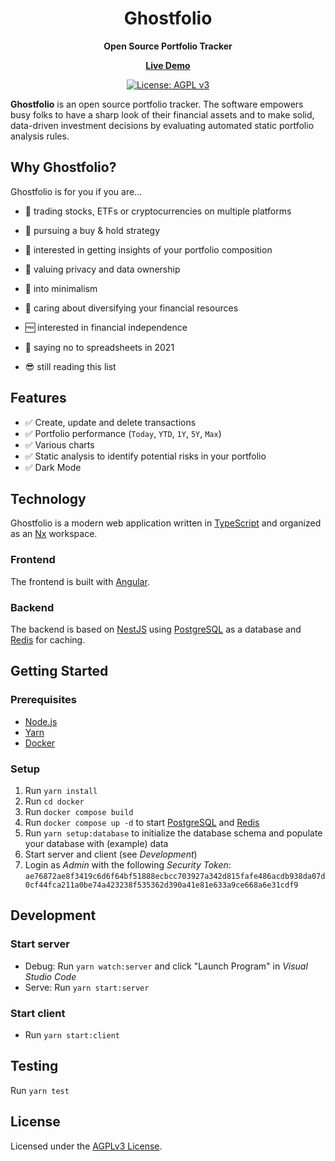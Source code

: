<div align="center">
  <h1>Ghostfolio</h1>
  <p>
    <strong>Open Source Portfolio Tracker</strong>
  </p>
  <p>
    <a href="https://ghostfol.io"><strong>Live Demo</strong></a>
  </p>
  <p>
    <a href="https://www.gnu.org/licenses/agpl-3.0" rel="nofollow">
      <img src="https://img.shields.io/badge/License-AGPL%20v3-blue.svg" alt="License: AGPL v3">
    </a>
  </p>
</div>

**Ghostfolio** is an open source portfolio tracker. The software empowers busy folks to have a sharp look of their financial assets and to make solid, data-driven investment decisions by evaluating automated static portfolio analysis rules.

## Why Ghostfolio?

Ghostfolio is for you if you are...

- 💼 trading stocks, ETFs or cryptocurrencies on multiple platforms

- 🏦 pursuing a buy & hold strategy

- 🎯 interested in getting insights of your portfolio composition

- 👻 valuing privacy and data ownership

- 🧘 into minimalism

- 🧺 caring about diversifying your financial resources

- 🆓 interested in financial independence

- 🙅 saying no to spreadsheets in 2021

- 😎 still reading this list

## Features

- ✅ Create, update and delete transactions
- ✅ Portfolio performance (`Today`, `YTD`, `1Y`, `5Y`, `Max`)
- ✅ Various charts
- ✅ Static analysis to identify potential risks in your portfolio
- ✅ Dark Mode

## Technology

Ghostfolio is a modern web application written in [TypeScript](https://www.typescriptlang.org) and organized as an [Nx](https://nx.dev) workspace.

### Frontend

The frontend is built with [Angular](https://angular.io).

### Backend

The backend is based on [NestJS](https://nestjs.com) using [PostgreSQL](https://www.postgresql.org) as a database and [Redis](https://redis.io) for caching.

## Getting Started

### Prerequisites

- [Node.js](https://nodejs.org/en/download)
- [Yarn](https://yarnpkg.com/en/docs/install)
- [Docker](https://www.docker.com/products/docker-desktop)

### Setup

1. Run `yarn install`
2. Run `cd docker`
3. Run `docker compose build`
4. Run `docker compose up -d` to start [PostgreSQL](https://www.postgresql.org) and [Redis](https://redis.io)
5. Run `yarn setup:database` to initialize the database schema and populate your database with (example) data
6. Start server and client (see _Development_)
7. Login as _Admin_ with the following _Security Token_: `ae76872ae8f3419c6d6f64bf51888ecbcc703927a342d815fafe486acdb938da07d0cf44fca211a0be74a423238f535362d390a41e81e633a9ce668a6e31cdf9`

## Development

### Start server

- Debug: Run `yarn watch:server` and click "Launch Program" in _Visual Studio Code_
- Serve: Run `yarn start:server`

### Start client

- Run `yarn start:client`

## Testing

Run `yarn test`

## License

Licensed under the [AGPLv3 License](https://www.gnu.org/licenses/agpl-3.0.html).
